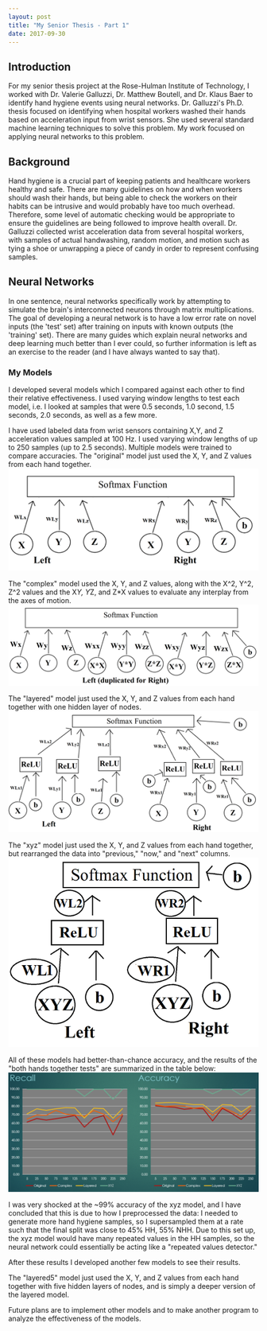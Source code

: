 ```yaml
---
layout: post
title: "My Senior Thesis - Part 1"
date: 2017-09-30
---
```


## Introduction
For my senior thesis project at the Rose-Hulman Institute of Technology, I worked with Dr. Valerie Galluzzi, Dr. Matthew Boutell, and Dr. Klaus Baer to identify hand hygiene events using neural networks. Dr. Galluzzi's Ph.D. thesis focused on identifying when hospital workers washed their hands based on acceleration input from wrist sensors. She used several standard machine learning techniques to solve this problem. My work focused on applying neural networks to this problem.

## Background
Hand hygiene is a crucial part of keeping patients and healthcare workers healthy and safe. There are many guidelines on how and when workers should wash their hands, but being able to check the workers on their habits can be intrusive and would probably have too much overhead. Therefore, some level of automatic checking would be appropriate to ensure the guidelines are being followed to improve health overall. Dr. Galluzzi collected wrist acceleration data from several hospital workers, with samples of actual handwashing, random motion, and motion such as tying a shoe or unwrapping a piece of candy in order to represent confusing samples.

## Neural Networks
In one sentence, neural networks specifically work by attempting to simulate the brain's interconnected neurons through matrix multiplications. The goal of developing a neural network is to have a low error rate on novel inputs (the 'test' set) after training on inputs with known outputs (the 'training' set). There are many guides which explain neural networks and deep learning much better than I ever could, so further information is left as an exercise to the reader (and I have always wanted to say that). 

### My Models
I developed several models which I compared against each other to find their relative effectiveness. I used varying window lengths to test each model, i.e. I looked at samples that were 0.5 seconds, 1.0 second, 1.5 seconds, 2.0 seconds, as well as a few more.

 
I have used labeled data from wrist sensors containing X,Y, and Z acceleration values sampled at 100 Hz. I used varying window lengths of up to 250 samples (up to 2.5 seconds). 
Multiple models were trained to compare accuracies.
The "original" model just used the X, Y, and Z values from each hand together. 
<img src="./files/original.png" alt="Original Model" title="Original Model">

The "complex" model used the X, Y, and Z values, along with the X^2, Y^2, Z^2 values and the X*Y, Y*Z, and Z*X values to evaluate any interplay from the axes of motion.
<img src="./files/complex.png" alt="Complex Model" title="Complex Model">

The "layered" model just used the X, Y, and Z values from each hand together with one hidden layer of nodes. 
<img src="./files/layered.png" alt="Layered Model" title="Layered Model">

The "xyz" model just used the X, Y, and Z values from each hand together, but rearranged the data into "previous," "now," and "next" columns. 
<img src="./files/xyz1.png" alt="XYZ Model" title="XYZ Model">

All of these models had better-than-chance accuracy, and the results of the "both hands together tests" are summarized in the table below:
<img src="./files/recallandaccuracy.png" alt="Accuracy and Recall" title="Accuracy and Recall">

I was very shocked at the ~99% accuracy of the xyz model, and I have concluded that this is due to how I preprocessed the data: I needed to generate more hand hygiene samples, so I supersampled them at a rate such that the final split was close to 45% HH, 55% NHH. 
Due to this set up, the xyz model would have many repeated values in the HH samples, so the neural network could essentially be acting like a "repeated values detector."

After these results I developed another few models to see their results.

The "layered5" model just used the X, Y, and Z values from each hand together with five hidden layers of nodes, and is simply a deeper version of the layered model. 

Future plans are to implement other models and to make another program to analyze the effectiveness of the models. 